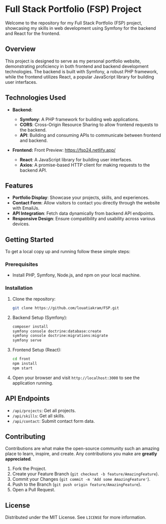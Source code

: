 # Full Stack Portfolio (FSP) Project

Welcome to the repository for my Full Stack Portfolio (FSP) project, showcasing my skills in web development using Symfony for the backend and React for the frontend.

## Overview

This project is designed to serve as my personal portfolio website, demonstrating proficiency in both frontend and backend development technologies. The backend is built with Symfony, a robust PHP framework, while the frontend utilizes React, a popular JavaScript library for building user interfaces.

## Technologies Used

- **Backend:**
  - **Symfony**: A PHP framework for building web applications.
  - **CORS**: Cross-Origin Resource Sharing to allow frontend requests to the backend.
  - **API**: Building and consuming APIs to communicate between frontend and backend.
  
- **Frontend:**
  Front Preview: https://fsp24.netlify.app/
  - **React**: A JavaScript library for building user interfaces.
  - **Axios**: A promise-based HTTP client for making requests to the backend API.

## Features
- **Portfolio Display**: Showcase your projects, skills, and experiences.
- **Contact Form**: Allow visitors to contact you directly through the website with EmailJs.
- **API Integration**: Fetch data dynamically from backend API endpoints.
- **Responsive Design**: Ensure compatibility and usability across various devices.

## Getting Started

To get a local copy up and running follow these simple steps:

### Prerequisites

- Install PHP, Symfony, Node.js, and npm on your local machine.

### Installation

1. Clone the repository:
   ```sh
   git clone https://github.com/louatiakram/FSP.git
   ```
   
2. Backend Setup (Symfony):
   ```sh
   composer install
   symfony console doctrine:database:create
   symfony console doctrine:migrations:migrate
   symfony serve
   ```

3. Frontend Setup (React):
   ```sh
   cd front
   npm install
   npm start
   ```

4. Open your browser and visit `http://localhost:3000` to see the application running.

## API Endpoints

- `/api/projects`: Get all projects.
- `/api/skills`: Get all skills.
- `/api/contact`: Submit contact form data.

## Contributing

Contributions are what make the open-source community such an amazing place to learn, inspire, and create. Any contributions you make are **greatly appreciated**.

1. Fork the Project.
2. Create your Feature Branch (`git checkout -b feature/AmazingFeature`).
3. Commit your Changes (`git commit -m 'Add some AmazingFeature'`).
4. Push to the Branch (`git push origin feature/AmazingFeature`).
5. Open a Pull Request.

## License

Distributed under the MIT License. See `LICENSE` for more information.
